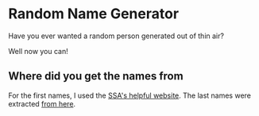 # Random Name Generator

Have you ever wanted a random person generated out of thin air?

Well now you can!

## Where did you get the names from

For the first names, I used the [SSA's helpful website](https://www.ssa.gov/OACT/babynames/decades/century.html "Top Names Over the Last 100 Years").
The last names were extracted [from here](https://names.mongabay.com/most_common_surnames.htm "List of the 1000 Most Common Surnames in the U.S. ").